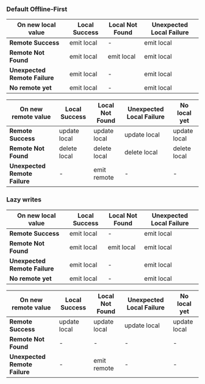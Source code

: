 ### Default Offline-First

| On new local value            | Local Success | Local Not Found | Unexpected Local Failure |
|-------------------------------|---------------|-----------------|--------------------------|
| **Remote Success**            | emit local    | -               | emit local               | 
| **Remote Not Found**          | emit local    | emit local      | emit local               | 
| **Unexpected Remote Failure** | emit local    | -               | emit local               | 
| **No remote yet**             | emit local    | -               | emit local               | 

| On new remote value           | Local Success | Local Not Found | Unexpected Local Failure | No local yet |
|-------------------------------|---------------|-----------------|--------------------------|--------------|
| **Remote Success**            | update local  | update local    | update local             | update local |
| **Remote Not Found**          | delete local  | delete local    | delete local             | delete local |
| **Unexpected Remote Failure** | -             | emit remote     | -                        | -            |

### Lazy writes

| On new local value            | Local Success | Local Not Found | Unexpected Local Failure |
|-------------------------------|---------------|-----------------|--------------------------|
| **Remote Success**            | emit local    | -               | emit local               | 
| **Remote Not Found**          | emit local    | emit local      | emit local               | 
| **Unexpected Remote Failure** | emit local    | -               | emit local               | 
| **No remote yet**             | emit local    | -               | emit local               | 

| On new remote value           | Local Success | Local Not Found | Unexpected Local Failure | No local yet |
|-------------------------------|---------------|-----------------|--------------------------|--------------|
| **Remote Success**            | update local  | update local    | update local             | update local |
| **Remote Not Found**          | -             | -               | -                        | -            |
| **Unexpected Remote Failure** | -             | emit remote     | -                        | -            |